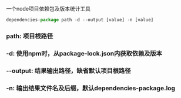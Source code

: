 一个node项目依赖包及版本统计工具

```js
dependencies-package path -d --output [value] -n [value]
```
### path: 项目根路径
### -d: 使用npm时，从package-lock.json内获取依赖及版本
### --output: 结果输出路径，缺省默认项目根路径
### -n: 输出结果文件名及后缀，默认dependencies-package.log
